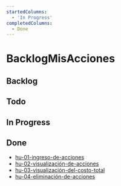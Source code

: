```yaml
---
startedColumns:
  - 'In Progress'
completedColumns:
  - Done
---
```


# BacklogMisAcciones

## Backlog

## Todo

## In Progress

## Done

- [hu-01-ingreso-de-acciones](tasks/hu-01-ingreso-de-acciones.md)
- [hu-02-visualización-de-acciones](tasks/hu-02-visualización-de-acciones.md)
- [hu-03-visualización-del-costo-total](tasks/hu-03-visualización-del-costo-total.md)
- [hu-04-eliminación-de-acciones](tasks/hu-04-eliminación-de-acciones.md)
